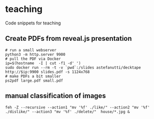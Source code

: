 # teaching
Code snippets for teaching


## Create PDFs from reveal.js presentation
```
# run a small webserver
python3 -m http.server 9900
# pull the PDF via Docker
ip=$(hostname  -I | cut -f1 -d' ')
sudo docker run --rm -t -v `pwd`:/slides astefanutti/decktape http://$ip:9900 slides.pdf -s 1124x768
# make PDFs a bit smaller
ps2pdf large.pdf small.pdf
```

## manual classification of images
```
feh -Z --recursive --action1 "mv '%f' ./like/" --action2 "mv '%f' ./dislike/" --action3 "mv '%f' ./delete/"  house/*.jpg &
```
